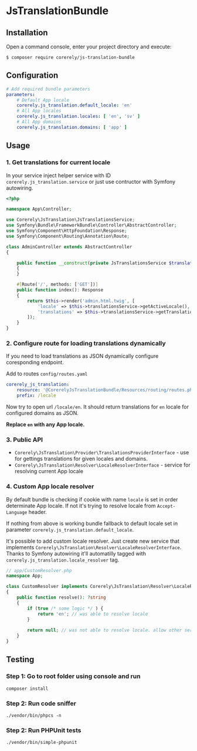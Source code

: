 # JsTranslationBundle

## Installation

Open a command console, enter your project directory and execute:

```console
$ composer require corerely/js-translation-bundle
```

Configuration
-------------

```yaml
# Add required bundle parameters
parameters:
    # Default App locale
    corerely.js_translation.default_locale: 'en'
    # All App locales
    corerely.js_translation.locales: [ 'en', 'sv' ]
    # All App domains
    corerely.js_translation.domains: [ 'app' ]
```

## Usage

### 1. Get translations for current locale

In your service inject helper service with ID `corerely.js_translation.service` or just use contructor with Symfony autowiring.

```php
<?php

namespace App\Controller;

use Corerely\JsTranslation\JsTranslationsService;
use Symfony\Bundle\FrameworkBundle\Controller\AbstractController;
use Symfony\Component\HttpFoundation\Response;
use Symfony\Component\Routing\Annotation\Route;

class AdminController extends AbstractController
{

    public function __construct(private JsTranslationsService $translationsService)
    {
    }

    #[Route('/', methods: ['GET'])]
    public function index(): Response
    {
        return $this->render('admin.html.twig', [
            'locale' => $this->translationsService->getActiveLocale(),
            'translations' => $this->translationsService->getTranslationsForActiveLocale(),
        ]);
    }
}

```

### 2. Configure route for loading translations dynamically

If you need to load translations as JSON dynamically configure coresponding endpoint.

Add to routes `config/routes.yaml`

```yaml
corerely_js_translation:
    resource: '@CorerelyJsTranslationBundle/Resources/routing/routes.php'
    prefix: /locale
```

Now try to open url `/locale/en`. It should return translations for `en` locale for configured domains as JSON.

**Replace `en` with any App locale.** 

### 3. Public API

 - `Corerely\JsTranslation\Provider\TranslationsProviderInterface` - use for gettings translations for given locales and domains.
 - `Corerely\JsTranslation\Resolver\LocaleResolverInterface` - service for resolving current App locale

### 4. Custom App locale resolver

By default bundle is checking if cookie with name `locale` is set in order determinate App locale.
If not it's trying to resolve locale from `Accept-Language` header.

If nothing from above is working bundle fallback to default locale set in parameter `corerely.js_translation.default_locale`.

It's possible to add custom locale resolver. Just create new service that implements `Corerely\JsTranslation\Resolver\LocaleResolverInterface`.
Thanks to Symfony autowiring it'll automatilly tagged with `corerely.js_translation.locale_resolver` tag.

```php
// app/CustomResolver.php
namespace App;

class CustomResolver implements Corerely\JsTranslation\Resolver\LocaleResolverInterface
{
    public function resolve(): ?string
    {
        if (true /* some logic */ ) {
            return 'en'; // was able to resolve locale
        }
        
        return null; // was not able to resolve locale. allow other service to try.
    }
}
```

## Testing

### Step 1: Go to root folder using console and run

```shell
composer install
```

### Step 2: Run code sniffer

```shell
./vendor/bin/phpcs -n
```

### Step 2: Run PHPUnit tests

```shell
./vendor/bin/simple-phpunit
```
